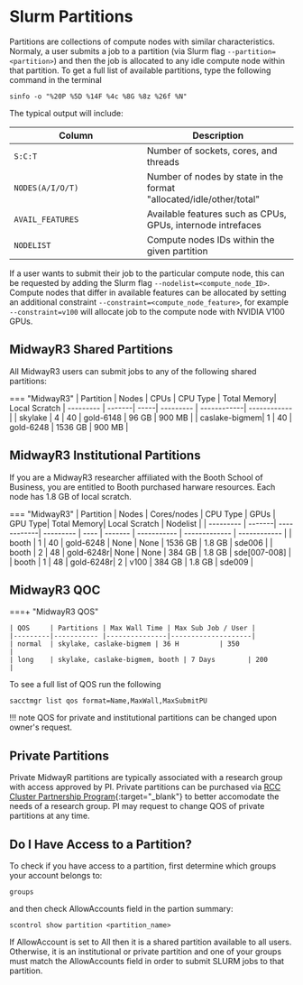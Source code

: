 # Slurm Partitions

Partitions are collections of compute nodes with similar characteristics. Normaly, a user submits a job to a partition (via Slurm flag `--partition=<partition>`) and then the job is allocated to any idle compute node within that partition. To get a full list of available partitions, type the following command in the terminal
```
sinfo -o "%20P %5D %14F %4c %8G %8z %26f %N"
```
The typical output will include: 

| <div style="width:220px">Column</div> | Description                                                         |
|---------------------------------------|---------------------------------------------------------------------|
| `S:C:T`                               | Number of sockets, cores, and threads                               |
| `NODES(A/I/O/T)`                      | Number of nodes by state in the format "allocated/idle/other/total" |
| `AVAIL_FEATURES`                      | Available features such as CPUs, GPUs, internode intrefaces         |
| `NODELIST`                            | Compute nodes IDs within the given partition                        |

If a user wants to submit their job to the particular compute node, this can be requested by adding the Slurm flag `--nodelist=<compute_node_ID>`. Compute nodes that differ in available features can be allocated by setting an additional constraint `--constraint=<compute_node_feature>`, for example `--constraint=v100` will allocate job to the compute node with NVIDIA V100 GPUs.


## MidwayR3 Shared Partitions
All MidwayR3 users can submit jobs to any of the following shared partitions:

=== "MidwayR3"
      | Partition | Nodes  | CPUs | CPU Type  | Total Memory| Local Scratch 
      | --------- | -------| -----| --------- | ------------| ------------ |
      | skylake   |   4    |  40  | gold-6148 |  96 GB      |     900 MB   | 
      | caslake-bigmem| 1  |  40  | gold-6248 | 1536 GB     |     900 MB   | 



## MidwayR3 Institutional Partitions
If you are a MidwayR3 researcher affiliated with the Booth School of Business, you are entitled to Booth purchased harware resources. Each node has 1.8 GB of local scratch.

=== "MidwayR3"
      | Partition | Nodes  | Cores/nodes | CPU Type  | GPUs | GPU Type| Total Memory| Local Scratch | Nodelist     |
      | --------- | -------| ------------| --------- | ---- | ------- | ----------- | ------------- | ------------ |
      | booth     |   1    |  40         | gold-6248 | None |  None   |    1536 GB  |  1.8 GB       | sde006       | 
      | booth     |   2    |  48         | gold-6248r| None |  None   |    384 GB   |  1.8 GB       | sde[007-008] |
      | booth     |   1    |  48         | gold-6248r| 2    |  v100   |    384 GB   |  1.8 GB       | sde009       |

## MidwayR3 QOC

===+ "MidwayR3 QOS"

    | QOS     | Partitions | Max Wall Time | Max Sub Job / User |
    |---------|----------- |---------------|--------------------|
    | normal  | skylake, caslake-bigmem | 36 H          | 350                |
    | long    | skylake, caslake-bigmem, booth | 7 Days        | 200                |



To see a full list of QOS run the following
```
sacctmgr list qos format=Name,MaxWall,MaxSubmitPU
```
!!! note
    QOS for private and institutional partitions can be changed upon owner's request.

## Private Partitions
Private MidwayR partitions are typically associated with a research group with access approved by PI. Private partitions can be purchased via [RCC Cluster Partnership Program](https://rcc.uchicago.edu/support-and-services/cluster-partnership-program){:target="_blank"} to better accomodate the needs of a research group. PI may request to change QOS of private partitions at any time.



## Do I Have Access to a Partition?
To check if you have access to a partition, first determine which groups your account belongs to: 
```
groups
```
and then check AllowAccounts field in the partion summary: 
```
scontrol show partition <partition_name>
```
If AllowAccount is set to All then it is a shared partition available to all users. Otherwise, it is an institutional or private partition and one of your groups must match the AllowAccounts field in order to submit SLURM jobs to that partition. 
